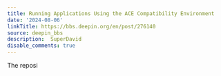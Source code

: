 ```yaml
---
title: Running Applications Using the ACE Compatibility Environment
date: '2024-08-06'
linkTitle: https://bbs.deepin.org/en/post/276140
source: deepin_bbs
description:  SuperDavid 
disable_comments: true
---
```

The reposi
